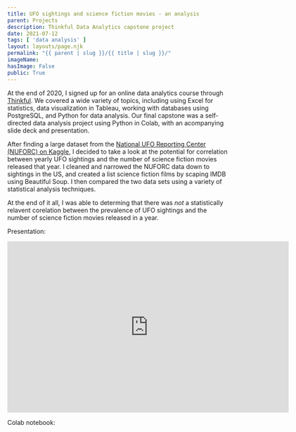 ```yaml
---
title: UFO sightings and science fiction movies - an analysis
parent: Projects
description: Thinkful Data Analytics capstone project
date: 2021-07-12
tags: [ 'data analysis' ]
layout: layouts/page.njk
permalink: "{{ parent | slug }}/{{ title | slug }}/"
imageName:
hasImage: False
public: True
---
```


At the end of 2020, I signed up for an online data analytics course through [Thinkful](https://www.thinkful.com/). We covered a wide variety of topics, including using Excel for statistics, data visualization in Tableau, working with databases using PostgreSQL, and Python for data analysis. Our final capstone was a self-directed data analysis project using Python in Colab, with an acompanying slide deck and presentation. 

After finding a large dataset from the [National UFO Reporting Center (NUFORC) on Kaggle](https://www.kaggle.com/NUFORC/ufo-sightings), I decided to take a look at the potential for correlation between yearly UFO sightings and the number of science fiction movies released that year. I cleaned and narrowed the NUFORC data down to sightings in the US, and created a list science fiction films by scaping IMDB using Beautiful Soup. I then compared the two data sets using a variety of statistical analysis techniques. 

At the end of it all, I was able to determing that there was *not* a statistically relavent corelation between the prevalence of UFO sightings and the number of science fiction movies released in a year.

Presentation: 
<iframe src="https://docs.google.com/presentation/d/e/2PACX-1vRoT-YjDhlv64AJ_tKHmcaxTuD7GJk_V4MyVhl0J3pLNA6HJo0Qmez78LLc4nV1sg/embed?start=false&loop=false&delayms=3000" frameborder="0" width="640" height="389" allowfullscreen="true" mozallowfullscreen="true" webkitallowfullscreen="true"></iframe>

Colab notebook:
<script src="https://gist.github.com/l8te/a4bdfa7d021e246fd4f47cb7576987d3.js"></script>


<!-- <iframe src="https://docs.google.com/spreadsheets/d/e/2PACX-1vT_Z-OUnviHB4fd5XcIvVRWwCmihsZE22ZrWnmB7BlzC8AyjpoyKC7DhzpEBKnvhg/pubhtml?widget=true&amp;headers=false"></iframe> -->